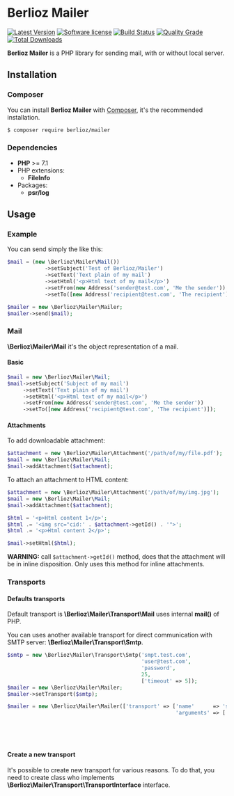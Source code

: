 # Berlioz Mailer

[![Latest Version](https://img.shields.io/packagist/v/berlioz/mailer.svg?style=flat-square)](https://github.com/BerliozFramework/Mailer/releases)
[![Software license](https://img.shields.io/github/license/BerliozFramework/Mailer.svg?style=flat-square)](https://github.com/BerliozFramework/Mailer/blob/master/LICENSE)
[![Build Status](https://img.shields.io/travis/BerliozFramework/Mailer/master.svg?style=flat-square)](https://travis-ci.org/BerliozFramework/Mailer)
[![Quality Grade](https://img.shields.io/codacy/grade/00aa697606b949ca8d759e2909b08eec/master.svg?style=flat-square)](https://www.codacy.com/app/ElGigi/Mailer)
[![Total Downloads](https://img.shields.io/packagist/dt/berlioz/mailer.svg?style=flat-square)](https://packagist.org/packages/berlioz/mailer)

**Berlioz Mailer** is a PHP library for sending mail, with or without local server.

## Installation

### Composer

You can install **Berlioz Mailer** with [Composer](https://getcomposer.org/), it's the recommended installation.

```bash
$ composer require berlioz/mailer
```

### Dependencies

* **PHP** >= 7.1
* PHP extensions:
  * **FileInfo**
* Packages:
  * **psr/log**


## Usage

### Example

You can send simply the like this:

```php
$mail = (new \Berlioz\Mailer\Mail())
            ->setSubject('Test of Berlioz/Mailer')
            ->setText('Text plain of my mail')
            ->setHtml('<p>Html text of my mail</p>')
            ->setFrom(new Address('sender@test.com', 'Me the sender'))
            ->setTo([new Address('recipient@test.com', 'The recipient')]); 

$mailer = new \Berlioz\Mailer\Mailer;
$mailer->send($mail);
```

### Mail

**\Berlioz\Mailer\Mail** it's the object representation of a mail.

#### Basic

```php
$mail = new \Berlioz\Mailer\Mail;
$mail->setSubject('Subject of my mail')
     ->setText('Text plain of my mail')
     ->setHtml('<p>Html text of my mail</p>')
     ->setFrom(new Address('sender@test.com', 'Me the sender'))
     ->setTo([new Address('recipient@test.com', 'The recipient')]);
```

#### Attachments

To add downloadable attachment:

```php
$attachment = new \Berlioz\Mailer\Attachment('/path/of/my/file.pdf');
$mail = new \Berlioz\Mailer\Mail;
$mail->addAttachment($attachment);
```

To attach an attachment to HTML content:
```php
$attachment = new \Berlioz\Mailer\Attachment('/path/of/my/img.jpg');
$mail = new \Berlioz\Mailer\Mail;
$mail->addAttachment($attachment);

$html = '<p>Html content 1</p>';
$html .= '<img src="cid:' . $attachment->getId() . '">';
$html .= '<p>Html content 2</p>';

$mail->setHtml($html);
```

**WARNING:** call `$attachment->getId()` method, does that the attachment will be in inline disposition. Only uses this method for inline attachments.

### Transports

#### Defaults transports

Default transport is **\Berlioz\Mailer\Transport\Mail** uses internal **mail()** of PHP.

You can uses another available transport for direct communication with SMTP server: **\Berlioz\Mailer\Transport\Smtp**.

```php
$smtp = new \Berlioz\Mailer\Transport\Smtp('smpt.test.com',
                                           'user@test.com',
                                           'password',
                                           25,
                                           ['timeout' => 5]);
$mailer = new \Berlioz\Mailer\Mailer;
$mailer->setTransport($smtp);
```

```php
$mailer = new \Berlioz\Mailer\Mailer(['transport' => ['name'      => 'smtp',
                                                      'arguments' => ['host'     => 'smpt.test.com',
                                                                      'username' => 'user@test.com',
                                                                      'password' => 'password',
                                                                      'port'     => 25,
                                                                      'options'  => ['timeout' => 5]]]]);
```

#### Create a new transport

It's possible to create new transport for various reasons.
To do that, you need to create class who implements **\Berlioz\Mailer\Transport\TransportInterface** interface.
